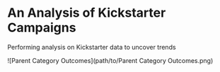 # An Analysis of Kickstarter Campaigns
Performing analysis on Kickstarter data to uncover trends

![Parent Category Outcomes](path/to/Parent Category Outcomes.png)
